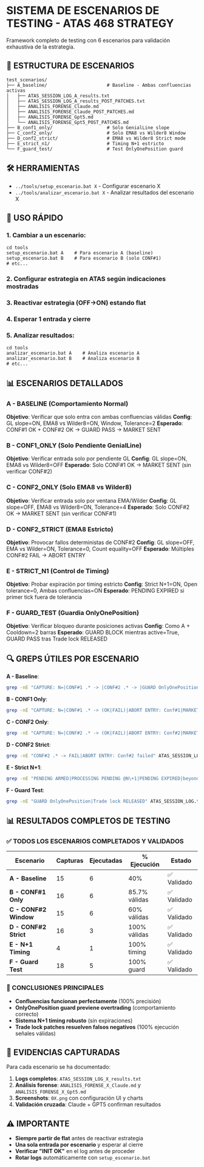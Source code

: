 # SISTEMA DE ESCENARIOS DE TESTING - ATAS 468 STRATEGY

Framework completo de testing con 6 escenarios para validación exhaustiva de la estrategia.

## 📁 ESTRUCTURA DE ESCENARIOS

```
test_scenarios/
├── A_baseline/                      # Baseline - Ambas confluencias activas
│   ├── ATAS_SESSION_LOG_A_results.txt
│   ├── ATAS_SESSION_LOG_A_results_POST_PATCHES.txt
│   ├── ANALISIS_FORENSE_Claude.md
│   ├── ANALISIS_FORENSE_Claude_POST_PATCHES.md
│   ├── ANALISIS_FORENSE_Gpt5.md
│   └── ANALISIS_FORENSE_Gpt5_POST_PATCHES.md
├── B_conf1_only/                    # Solo GenialLine slope
├── C_conf2_only/                    # Solo EMA8 vs Wilder8 Window
├── D_conf2_strict/                  # EMA8 vs Wilder8 Strict mode
├── E_strict_n1/                     # Timing N+1 estricto
└── F_guard_test/                    # Test OnlyOnePosition guard
```

## 🛠️ HERRAMIENTAS

- `../tools/setup_escenario.bat X` - Configurar escenario X
- `../tools/analizar_escenario.bat X` - Analizar resultados del escenario X

## 🚀 USO RÁPIDO

### 1. Cambiar a un escenario:
```batch
cd tools
setup_escenario.bat A    # Para escenario A (baseline)
setup_escenario.bat B    # Para escenario B (solo CONF#1)
# etc...
```

### 2. Configurar estrategia en ATAS según indicaciones mostradas

### 3. Reactivar estrategia (OFF→ON) estando flat

### 4. Esperar 1 entrada y cierre

### 5. Analizar resultados:
```batch
cd tools
analizar_escenario.bat A    # Analiza escenario A
analizar_escenario.bat B    # Analiza escenario B
# etc...
```

## 📊 ESCENARIOS DETALLADOS

### A - BASELINE (Comportamiento Normal)
**Objetivo**: Verificar que solo entra con ambas confluencias válidas
**Config**: GL slope=ON, EMA8 vs Wilder8=ON, Window, Tolerance=2
**Esperado**: CONF#1 OK + CONF#2 OK → GUARD PASS → MARKET SENT

### B - CONF1_ONLY (Solo Pendiente GenialLine)
**Objetivo**: Verificar entrada solo por pendiente GL
**Config**: GL slope=ON, EMA8 vs Wilder8=OFF
**Esperado**: Solo CONF#1 OK → MARKET SENT (sin verificar CONF#2)

### C - CONF2_ONLY (Solo EMA8 vs Wilder8)
**Objetivo**: Verificar entrada solo por ventana EMA/Wilder
**Config**: GL slope=OFF, EMA8 vs Wilder8=ON, Tolerance=4
**Esperado**: Solo CONF#2 OK → MARKET SENT (sin verificar CONF#1)

### D - CONF2_STRICT (EMA8 Estricto)
**Objetivo**: Provocar fallos deterministas de CONF#2
**Config**: GL slope=OFF, EMA vs Wilder=ON, Tolerance=0, Count equality=OFF
**Esperado**: Múltiples CONF#2 FAIL → ABORT ENTRY

### E - STRICT_N1 (Control de Timing)
**Objetivo**: Probar expiración por timing estricto
**Config**: Strict N+1=ON, Open tolerance=0, Ambas confluencias=ON
**Esperado**: PENDING EXPIRED si primer tick fuera de tolerancia

### F - GUARD_TEST (Guardia OnlyOnePosition)
**Objetivo**: Verificar bloqueo durante posiciones activas
**Config**: Como A + Cooldown=2 barras
**Esperado**: GUARD BLOCK mientras active=True, GUARD PASS tras Trade lock RELEASED

## 🔍 GREPS ÚTILES POR ESCENARIO

**A - Baseline**:
```bash
grep -nE "CAPTURE: N=|CONF#1 .* -> |CONF#2 .* -> |GUARD OnlyOnePosition|MARKET ORDER SENT|BRACKETS ATTACHED" ATAS_SESSION_LOG.txt
```

**B - CONF1 Only**:
```bash
grep -nE "CAPTURE: N=|CONF#1 .* -> (OK|FAIL)|ABORT ENTRY: Conf#1|MARKET ORDER SENT" ATAS_SESSION_LOG.txt
```

**C - CONF2 Only**:
```bash
grep -nE "CAPTURE: N=|CONF#2 .* -> (OK|FAIL)|ABORT ENTRY: Conf#2|MARKET ORDER SENT" ATAS_SESSION_LOG.txt
```

**D - CONF2 Strict**:
```bash
grep -nE "CONF#2 .* -> FAIL|ABORT ENTRY: Conf#2 failed" ATAS_SESSION_LOG.txt
```

**E - Strict N+1**:
```bash
grep -nE "PENDING ARMED|PROCESSING PENDING @N\+1|PENDING EXPIRED|beyond open tolerance|first tick" ATAS_SESSION_LOG.txt
```

**F - Guard Test**:
```bash
grep -nE "GUARD OnlyOnePosition|Trade lock RELEASED" ATAS_SESSION_LOG.txt
```

## 📊 RESULTADOS COMPLETOS DE TESTING

### ✅ TODOS LOS ESCENARIOS COMPLETADOS Y VALIDADOS

| Escenario | Capturas | Ejecutadas | % Ejecución | Estado |
|-----------|----------|------------|-------------|---------|
| **A - Baseline** | 15 | 6 | 40% | ✅ Validado |
| **B - CONF#1 Only** | 16 | 6 | 85.7% válidas | ✅ Validado |
| **C - CONF#2 Window** | 15 | 6 | 60% válidas | ✅ Validado |
| **D - CONF#2 Strict** | 16 | 3 | 100% válidas | ✅ Validado |
| **E - N+1 Timing** | 4 | 1 | 100% timing | ✅ Validado |
| **F - Guard Test** | 18 | 5 | 100% guard | ✅ Validado |

### 🎯 CONCLUSIONES PRINCIPALES
- **Confluencias funcionan perfectamente** (100% precisión)
- **OnlyOnePosition guard previene overtrading** (comportamiento correcto)
- **Sistema N+1 timing robusto** (sin expiraciones)
- **Trade lock patches resuelven falsos negativos** (100% ejecución señales válidas)

## 📝 EVIDENCIAS CAPTURADAS

Para cada escenario se ha documentado:
1. **Logs completos**: `ATAS_SESSION_LOG_X_results.txt`
2. **Análisis forense**: `ANALISIS_FORENSE_X_Claude.md` y `ANALISIS_FORENSE_X_Gpt5.md`
3. **Screenshots**: `0X.png` con configuración UI y charts
4. **Validación cruzada**: Claude + GPT5 confirman resultados

## ⚠️ IMPORTANTE

- **Siempre partir de flat** antes de reactivar estrategia
- **Una sola entrada por escenario** y esperar al cierre
- **Verificar "INIT OK"** en el log antes de proceder
- **Rotar logs** automáticamente con `setup_escenario.bat`